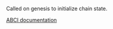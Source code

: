 Called on genesis to initialize chain state.

[ABCI documentation](https://docs.tendermint.com/master/spec/abci/abci.html#initchain)